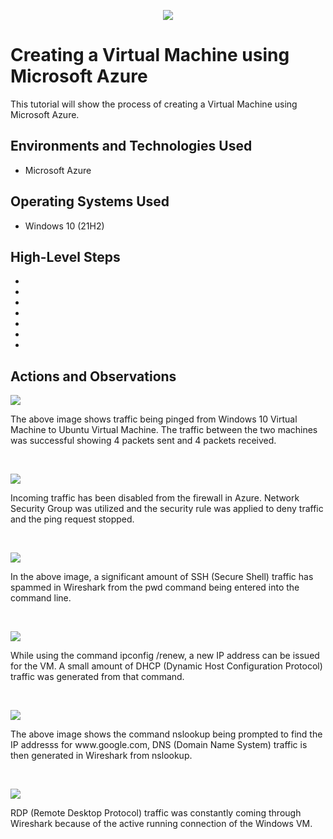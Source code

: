 <p align="center">
<img src=https://i.imgur.com/VJrNrnk.jpg/>
</p>

<h1>Creating a Virtual Machine using Microsoft Azure</h1>
This tutorial will show the process of creating a Virtual Machine using Microsoft Azure. <br />



<h2>Environments and Technologies Used</h2>

- Microsoft Azure

<h2>Operating Systems Used </h2>

- Windows 10 (21H2)

<h2>High-Level Steps</h2>

- 
- 
- 
- 
- 
-  
- 

<h2>Actions and Observations</h2>

<p>
<img src=https://i.imgur.com/evLjJoU.jpg/>
</p>
<p>
The above image shows traffic being pinged from Windows 10 Virtual Machine to Ubuntu Virtual Machine. The traffic between the two machines was successful showing 4 packets sent and 4 packets received. 
</p>
<br />

<p>
<img src=https://i.imgur.com/8uRELl2.jpg/>
</p>
<p>
Incoming traffic has been disabled from the firewall in Azure. Network Security Group was utilized and the security rule was applied to deny traffic and the ping request stopped. 
</p>
<br />

<p>
<img src=https://i.imgur.com/JC9Alzl.jpg/>
</p>
<p>
In the above image, a significant amount of SSH (Secure Shell) traffic has spammed in Wireshark from the pwd command being entered into the command line. 
</p>
<br />

<p>
<img src=https://i.imgur.com/jAShtVx.jpg/>
</p>
<p>
While using the command ipconfig /renew, a new IP address can be issued for the VM. A small amount of DHCP (Dynamic Host Configuration Protocol) traffic was generated from that command. 
</p>
<br />

<p>
<img src=https://i.imgur.com/KmGufGo.jpg/>
</p>
<p>
The above image shows the command nslookup being prompted to find the IP addresss for www.google.com, DNS (Domain Name System) traffic is then generated in Wireshark from nslookup. 
</p>
<br />

<p>
<img src=/>
</p>
<p>
RDP (Remote Desktop Protocol) traffic was constantly coming through Wireshark because of the active running connection of the Windows VM. 
</p>
<br />
